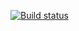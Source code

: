 [![Build status](https://ci.appveyor.com/api/projects/status/cb3s5v7jqhcukxft?svg=true)](https://ci.appveyor.com/project/VorobevDenis95/ahj-dom)
